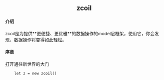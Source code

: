 <h2 align="center">zcoil</center></h3>

<h4>介绍</h4>
zcoil是为提供**更便捷、更优雅**的数据操作的model层框架，使用它，你会发现，数据操作将变得如此轻松。

<h4>序章</h4>
打开通往新世界的大门
 

```
	let z = new zcoil()
```
